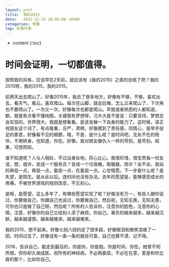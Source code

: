```yaml
---
layout: post
title:  我的2015
date:   2015-12-31 20:05:00 +0800
categories: 卑陬
tag: 彩笺尺素
---
```


* content
{:toc}


时间会证明，一切都值得。
=====================================
按照我的风格，应该早在2天前，就应该有《我的2015》之类的总结了吧？我的2015呀，我的2015，我的2015。

前两天出去爬山了。好像2015年，我去了很多地方，好像有不够，不够。喜欢出去，看天气，看云。喜欢爬山。每次在山脚，就会后悔，怎么又来爬山了，下次再也不要爬山了。一次又一次，好像每次也都是爬山。早就或者熟悉的人都知道，额，就是有点看不懂地图。关键我有梦想呀，习大大是不是说：只要坚持，梦想总会实现的。世界很大，我就是想看看。是该发展一下自身的能力了。这时候，该正视朋友这个词了，有点隆重，庄严，肃穆。好像摸到了责任感，同情心，是举手投足的善意，好像看不见的翅膀，哦，不是，是什么呢？是时间吧，无处不在的陪伴。不用转身，也知道，你在。好像，我对朋友像仇人一样的苛刻，是苛刻。结果，可想而知。

谁不知道呢？人与人相处，不过设身处地，将心比心。我很珍惜，很宝贵每一份友谊，想，或许，变成一个服务员？变成一个垃圾桶，取暖器，雨伞？会不会，我站的再低一点，再低一点，委屈一点，在委屈一点，心甘情愿。下一步是什么呢？是失望，是陌生。是从此以后。连时间也没有办法。去年的愿望是，能够感受成长的疼痛，不被世界游戏的规则改变，不忘初心。

是呀，是愿望。这么多年了，有哪些愿望实现了呢？好像没有万一。有些人跟你说过，你要做自己，你跟自己也说过，你要做自己，然后呢，无知无畏，无知无畏，可你也只是做了自己呀。然后呢？所有的人告诉你，注意你的脸色，注意你的心情，注意，好像你的自己又给别人添了麻烦。你自己。辜负的越来越多，越来越沉默，越来越谨慎，越来越难哭，越来越难笑。

我的2015，想不起来。好像七拐八绕的走了很多路，好像眼泪和微笑混做了一团，时间过去了，好像没有一条一条的眉目可查，自己也算不清，记不得。

2016，告诉自己，能走到最后的，你是你，你是她。你是时间，你在。她曾不知所措，但你却久病成医。祝所有的神经病，不必再委屈，不必在在意，爱是和你比肩的那个，比如你自己。